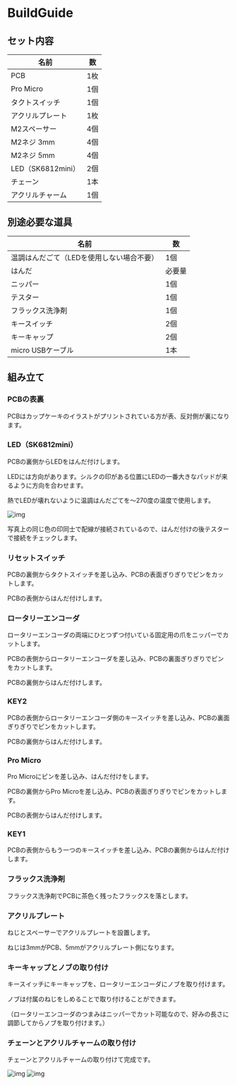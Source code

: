 # BuildGuide


## セット内容

| 名前 | 数 |
| ---- | ---- |
| PCB | 1枚 |
| Pro Micro | 1個 |
| タクトスイッチ | 1個 |
| アクリルプレート | 1枚|
| M2スペーサー | 4個 |
| M2ネジ 3mm | 4個 |
| M2ネジ 5mm | 4個 |
| LED（SK6812mini） | 2個 |
| チェーン | 1本 |
| アクリルチャーム | 1個 |


## 別途必要な道具

| 名前 | 数 |
| ---- | ---- |
| 温調はんだごて（LEDを使用しない場合不要） | 1個 |
| はんだ | 必要量 |
| ニッパー | 1個 |
| テスター | 1個 |
| フラックス洗浄剤 | 1個 |
| キースイッチ | 2個 |
| キーキャップ | 2個 |
| micro USBケーブル | 1本 |


## 組み立て


### PCBの表裏

PCBはカップケーキのイラストがプリントされている方が表、反対側が裏になります。


### LED（SK6812mini）

PCBの裏側からLEDをはんだ付けします。

LEDには方向があります。シルクの印がある位置にLEDの一番大きなパッドが来るように方向を合わせます。

熱でLEDが壊れないように温調はんだごてを～270度の温度で使用します。

![img](https://i.imgur.com/G3eARMD.jpg)

写真上の同じ色の印同士で配線が接続されているので、はんだ付けの後テスターで接続をチェックします。


### リセットスイッチ

PCBの裏側からタクトスイッチを差し込み、PCBの表面ぎりぎりでピンをカットします。

PCBの表側からはんだ付けします。


### ロータリーエンコーダ

ロータリーエンコーダの両端にひとつずつ付いている固定用の爪をニッパーでカットします。

PCBの表側からロータリーエンコーダを差し込み、PCBの裏面ぎりぎりでピンをカットします。

PCBの裏側からはんだ付けします。


### KEY2

PCBの表側からロータリーエンコーダ側のキースイッチを差し込み、PCBの裏面ぎりぎりでピンをカットします。

PCBの裏側からはんだ付けします。


### Pro Micro

Pro Microにピンを差し込み、はんだ付けをします。

PCBの裏側からPro Microを差し込み、PCBの表面ぎりぎりでピンをカットします。

PCBの表側からはんだ付けします。


### KEY1

PCBの表側からもう一つのキースイッチを差し込み、PCBの裏側からはんだ付けします。


### フラックス洗浄剤

フラックス洗浄剤でPCBに茶色く残ったフラックスを落とします。


### アクリルプレート

ねじとスペーサーでアクリルプレートを設置します。

ねじは3mmがPCB、5mmがアクリルプレート側になります。


### キーキャップとノブの取り付け

キースイッチにキーキャップを、ロータリーエンコーダにノブを取り付けます。

ノブは付属のねじをしめることで取り付けることができます。

（ロータリーエンコーダのつまみはニッパーでカット可能なので、好みの長さに調節してからノブを取り付けます。）


### チェーンとアクリルチャームの取り付け

チェーンとアクリルチャームの取り付けて完成です。

![img](https://imgur.com/VYMFdaD.jpg) ![img](https://imgur.com/5rg21jV.jpg)




